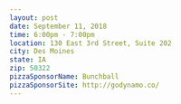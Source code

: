 ```yaml
---
layout: post
date: September 11, 2018
time: 6:00pm - 7:00pm
location: 130 East 3rd Street, Suite 202
city: Des Moines
state: IA
zip: 50322
pizzaSponsorName: Bunchball
pizzaSponsorSite: http://godynamo.co/
---
```

